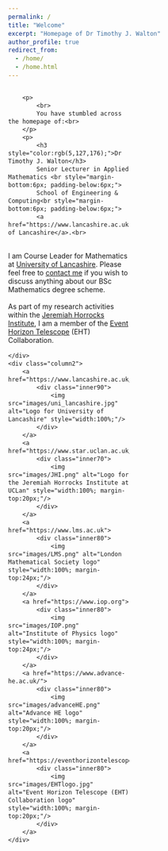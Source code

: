 ```yaml
---
permalink: /
title: "Welcome"
excerpt: "Homepage of Dr Timothy J. Walton"
author_profile: true
redirect_from: 
  - /home/
  - /home.html
---
```


<style>
* {
	box-sizing: border-box;
}

body {
	margin: 0;
}

.column1 {
	float: left;
	width: 64%;
	padding-right: 1em;
	vertical-align: bottom;
}

.column2 {
	float:left;
	width: 36%;
	padding-left: 0.5em;
	vertical-align: bottom;
}

.column img {
	margin-top: 14px;
}
 
.row:after {
	content: "";
	display: table;
	clear: both;
}

.inner70 {
  width: 70%;
  margin: 0 auto;
}

.inner80 {
  width: 80%;
  margin: 0 auto;
}

.inner90 {
  width: 90%;
  margin: 0 auto;
}


</style>

<div class="row">
	<div class="column1">
	
		<p>
			<br>
			You have stumbled across the homepage of:<br>
		</p>
		<p>
			<h3 style="color:rgb(5,127,176);">Dr Timothy J. Walton</h3>
			Senior Lecturer in Applied Mathematics <br style="margin-bottom:6px; padding-below:6px;">
			School of Engineering & Computing<br style="margin-bottom:6px; padding-below:6px;"> 
    		<a href="https://www.lancashire.ac.uk">University of Lancashire</a>.<br>
   <br>
   			I am Course Leader for Mathematics at <a href="https://www.uclan.ac.uk">University of Lancashire</a>. Please feel free to <a href="contact">contact me</a> if you wish to discuss anything about our BSc Mathematics degree scheme.<br>
   <br>
   As part of my research activities within the <a href="https://www.star.uclan.ac.uk/">Jeremiah Horrocks Institute</a>, I am a member of the <a href="https://eventhorizontelescope.org/">Event Horizon Telescope</a> (EHT) Collaboration. <br style="margin-bottom:6px; padding-below:6px;">
		</p>
				
	</div>
	<div class="column2">
		<a href="https://www.lancashire.ac.uk/">
			<div class="inner90">
				<img src="images/uni_lancashire.jpg" alt="Logo for University of Lancashire" style="width:100%;"/>
			</div>
		</a>
		<a href="https://www.star.uclan.ac.uk/">
			<div class="inner70">
				<img src="images/JHI.png" alt="Logo for the Jeremiah Horrocks Institute at UCLan" style="width:100%; margin-top:20px;"/>
			</div>
		</a>
		<a href="https://www.lms.ac.uk">
			<div class="inner80">
				<img src="images/LMS.png" alt="London Mathematical Society logo" style="width:100%; margin-top:24px;"/>
			</div>
		</a>		
		<a href="https://www.iop.org">
			<div class="inner80">
				<img src="images/IOP.png" alt="Institute of Physics logo" style="width:100%; margin-top:24px;"/>
			</div>
		</a>		
		<a href="https://www.advance-he.ac.uk/">
			<div class="inner80">
				<img src="images/advanceHE.png" alt="Advance HE logo" style="width:100%; margin-top:20px;"/>
			</div>
		</a>
  		<a href="https://eventhorizontelescope.org/">
			<div class="inner80">
				<img src="images/EHTlogo.jpg" alt="Event Horizon Telescope (EHT) Collaboration logo" style="width:100%; margin-top:20px;"/>
			</div>
		</a>
	</div>
</div>




